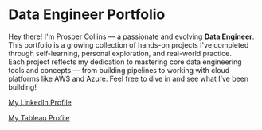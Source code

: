 # Data Engineer Portfolio
Hey there! I'm Prosper Collins — a passionate and evolving **Data Engineer**.  
This portfolio is a growing collection of hands-on projects I've completed through self-learning, personal exploration, and real-world practice.  
Each project reflects my dedication to mastering core data engineering tools and concepts — from building pipelines to working with cloud platforms like AWS and Azure.
Feel free to dive in and see what I’ve been building!

[My LinkedIn Profile](https://www.linkedin.com/in/prosper-n-collins-919b9a191/) 

[My Tableau Profile](https://public.tableau.com/app/profile/prosper.collins/vizzes)

